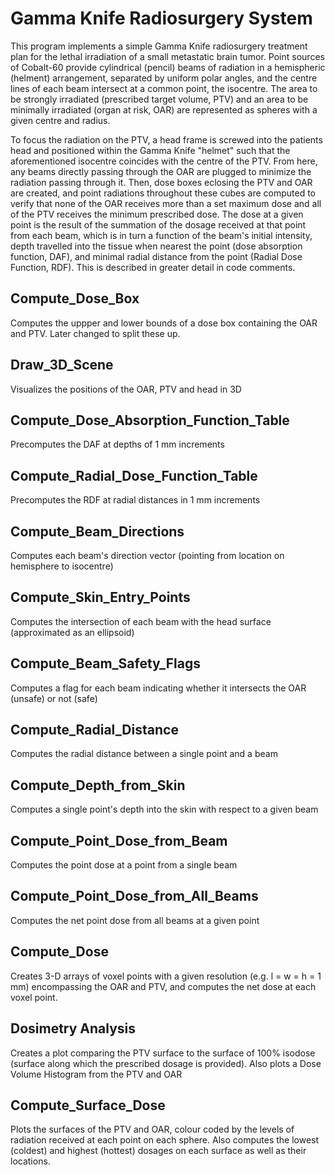 # Gamma Knife Radiosurgery System
This program implements a simple Gamma Knife radiosurgery treatment plan for the lethal irradiation of a small metastatic brain tumor. Point sources of Cobalt-60 provide cylindrical (pencil) beams of radiation in a hemispheric (helment) arrangement, separated by uniform polar angles, and the centre lines of each beam intersect at a common point, the isocentre. The area to be strongly irradiated (prescribed target volume, PTV) and an area to be minimally irradiated (organ at risk, OAR) are represented as spheres with a given centre and radius. 

To focus the radiation on the PTV, a head frame is screwed into the patients head and positioned within the Gamma Knife "helmet" such that the aforementioned isocentre coincides with the centre of the PTV. From here, any beams directly passing through the OAR are plugged to minimize the radiation passing through it. Then, dose boxes eclosing the PTV and OAR are created, and point radiations throughout these cubes are computed to verify that none of the OAR receives more than a set maximum dose and all of the PTV receives the minimum prescribed dose. The dose at a given point is the result of the summation of the dosage received at that point from each beam, which is in turn a function of the beam's initial intensity, depth travelled into the tissue when nearest the point (dose absorption function, DAF), and minimal radial distance from the point (Radial Dose Function, RDF). This is described in greater detail in code comments. 

## Compute_Dose_Box
Computes the uppper and lower bounds of a dose box containing the OAR and PTV. Later changed to split these up.

## Draw_3D_Scene
Visualizes the positions of the OAR, PTV and head in 3D

## Compute_Dose_Absorption_Function_Table
Precomputes the DAF at depths of 1 mm increments

## Compute_Radial_Dose_Function_Table
Precomputes the RDF at radial distances in 1 mm increments

## Compute_Beam_Directions
Computes each beam's direction vector (pointing from location on hemisphere to isocentre)

## Compute_Skin_Entry_Points
Computes the intersection of each beam with the head surface (approximated as an ellipsoid) 

## Compute_Beam_Safety_Flags
Computes a flag for each beam indicating whether it intersects the OAR (unsafe) or not (safe)

## Compute_Radial_Distance
Computes the radial distance between a single point and a beam

## Compute_Depth_from_Skin
Computes a single point's depth into the skin with respect to a given beam

## Compute_Point_Dose_from_Beam
Computes the point dose at a point from a single beam

## Compute_Point_Dose_from_All_Beams
Computes the net point dose from all beams at a given point

## Compute_Dose
Creates 3-D arrays of voxel points with a given resolution (e.g. l = w = h = 1 mm) encompassing the OAR and PTV, and computes the net dose at each voxel point.

## Dosimetry Analysis
Creates a plot comparing the PTV surface to the surface of 100% isodose (surface along which the prescribed dosage is provided). Also plots a Dose Volume Histogram from the PTV and OAR 

## Compute_Surface_Dose
Plots the surfaces of the PTV and OAR, colour coded by the levels of radiation received at each point on each sphere. Also computes the lowest (coldest) and highest (hottest) dosages on each surface as well as their locations. 
